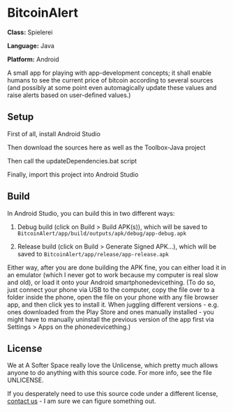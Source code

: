 # BitcoinAlert

**Class:** Spielerei

**Language:** Java

**Platform:** Android

A small app for playing with app-development concepts; it shall enable humans to see the current price of bitcoin according to several sources (and possibly at some point even automagically update these values and raise alerts based on user-defined values.)

## Setup

First of all, install Android Studio

Then download the sources here as well as the Toolbox-Java project

Then call the updateDependencies.bat script

Finally, import this project into Android Studio

## Build

In Android Studio, you can build this in two different ways:

1. Debug build (click on Build > Build APK(s)), which will be saved to
```BitcoinAlert/app/build/outputs/apk/debug/app-debug.apk```

2. Release build (click on Build > Generate Signed APK...), which will be saved to
```BitcoinAlert/app/release/app-release.apk```

Either way, after you are done building the APK fine, you can either load it in an emulator (which I never got to work because my computer is real slow and old), or load it onto your Android smartphonedevicething. (To do so, just connect your phone via USB to the computer, copy the file over to a folder inside the phone, open the file on your phone with any file browser app, and then click yes to install it. When juggling different versions - e.g. ones downloaded from the Play Store and ones manually installed - you might have to manually uninstall the previous version of the app first via Settings > Apps on the phonedevicething.)

## License

We at A Softer Space really love the Unlicense, which pretty much allows anyone to do anything with this source code.
For more info, see the file UNLICENSE.

If you desperately need to use this source code under a different license, [contact us](mailto:moya@asofterspace.com) - I am sure we can figure something out.
